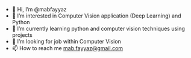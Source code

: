 - 👋 Hi, I’m @mabfayyaz
- 👀 I’m interested in Computer Vision application (Deep Learning) and Python
- 🌱 I’m currently learning python and computer vision techniques using projects
- 💞️ I’m looking for job within Computer Vision
- 📫 How to reach me mab.fayyaz@gmail.com

<!---
mabfayyaz/mabfayyaz is a ✨ special ✨ repository because its `README.md` (this file) appears on your GitHub profile.
You can click the Preview link to take a look at your changes.
--->
